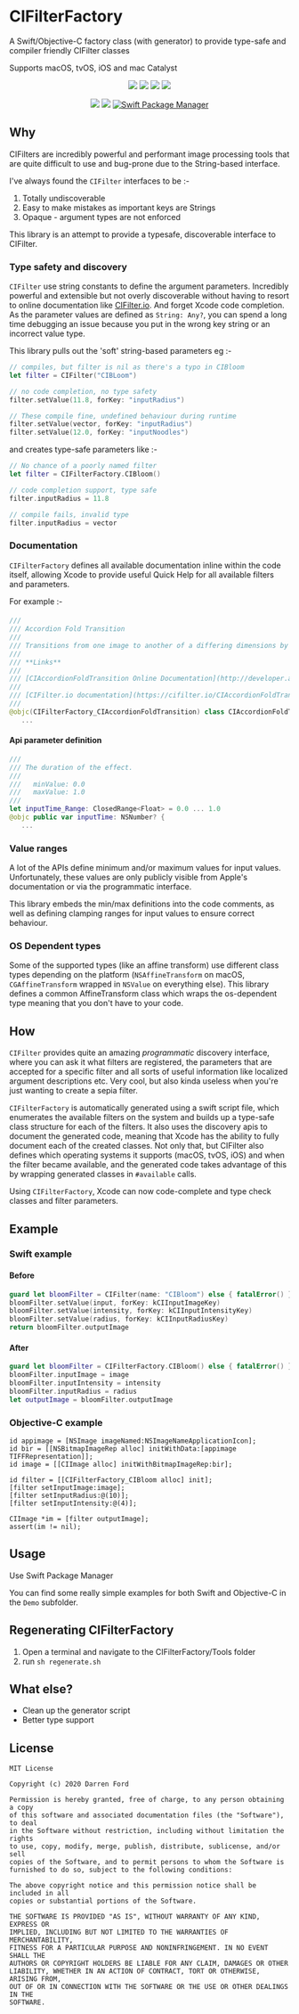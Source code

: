 # CIFilterFactory

A Swift/Objective-C factory class (with generator) to provide type-safe and compiler friendly CIFilter classes

Supports macOS, tvOS, iOS and mac Catalyst

<p align="center">
    <img src="https://img.shields.io/badge/macOS-10.10+-red" />
    <img src="https://img.shields.io/badge/iOS-9+-blue" />
    <img src="https://img.shields.io/badge/tvOS-11+-orange" />
    <img src="https://img.shields.io/badge/mac Catalyst-supported-green" />
</p>

<p align="center">
    <img src="https://img.shields.io/badge/Swift-5.0-orange.svg" />
    <img src="https://img.shields.io/badge/License-MIT-lightgrey" />
    <a href="https://swift.org/package-manager">
        <img src="https://img.shields.io/badge/spm-compatible-brightgreen.svg?style=flat" alt="Swift Package Manager" />
    </a>
</p>

## Why

CIFilters are incredibly powerful and performant image processing tools that are quite difficult to use and bug-prone due to the String-based interface.

I've always found the `CIFilter` interfaces to be :-

1. Totally undiscoverable
2. Easy to make mistakes as important keys are Strings
3. Opaque - argument types are not enforced

This library is an attempt to provide a typesafe, discoverable interface to CIFilter.

### Type safety and discovery

`CIFilter` use string constants to define the argument parameters.  Incredibly powerful and extensible but not overly discoverable without having to resort to online documentation like [CIFilter.io](https://cifilter.io).  And forget Xcode code completion. As the parameter values are defined as `String: Any?`, you can spend a long time debugging an issue because you put in the wrong key string or an incorrect value type.

This library pulls out the 'soft' string-based parameters eg :-

```swift
// compiles, but filter is nil as there's a typo in CIBloom
let filter = CIFilter("CIBLoom")

// no code completion, no type safety
filter.setValue(11.8, forKey: "inputRadius")

// These compile fine, undefined behaviour during runtime
filter.setValue(vector, forKey: "inputRadius")
filter.setValue(12.0, forKey: "inputNoodles")
```

and creates type-safe parameters like :-

```swift
// No chance of a poorly named filter
let filter = CIFilterFactory.CIBloom()

// code completion support, type safe
filter.inputRadius = 11.8

// compile fails, invalid type
filter.inputRadius = vector
```

### Documentation

`CIFilterFactory` defines all available documentation inline within the code itself, allowing Xcode to provide useful Quick Help for all available filters and parameters.

For example :-

####

```swift
///
/// Accordion Fold Transition
///
/// Transitions from one image to another of a differing dimensions by unfolding.
///
/// **Links**
///
/// [CIAccordionFoldTransition Online Documentation](http://developer.apple.com/library/mac/documentation/GraphicsImaging/Reference/CoreImageFilterReference/index.html#//apple_ref/doc/filter/ci/CIAccordionFoldTransition)
///
/// [CIFilter.io documentation](https://cifilter.io/CIAccordionFoldTransition/)
///
@objc(CIFilterFactory_CIAccordionFoldTransition) class CIAccordionFoldTransition: Core {
   ...
```

#### Api parameter definition

```swift
///
/// The duration of the effect.
///
///   minValue: 0.0
///   maxValue: 1.0
///
let inputTime_Range: ClosedRange<Float> = 0.0 ... 1.0
@objc public var inputTime: NSNumber? {
   ...
```

### Value ranges

A lot of the APIs define minimum and/or maximum values for input values.  Unfortunately, these values are only publicly visible from Apple's documentation or via the programmatic interface.

This library embeds the min/max definitions into the code comments, as well as defining clamping ranges for input values to ensure correct behaviour.

### OS Dependent types

Some of the supported types (like an affine transform) use different class types depending on the platform (`NSAffineTransform` on macOS, `CGAffineTransform` wrapped in `NSValue` on everything else). This library defines a common AffineTransform class which wraps the os-dependent type meaning that you don't have to your code.

## How

`CIFilter` provides quite an amazing *programmatic* discovery interface, where you can ask it what filters are registered, the parameters that are accepted for a specific filter and all sorts of useful information like localized argument descriptions etc.  Very cool, but also kinda useless when you're just wanting to create a sepia filter.

`CIFilterFactory` is automatically generated using a swift script file, which enumerates the available filters on the system and builds up a type-safe class structure for each of the filters.  It also uses the discovery apis to document the generated code, meaning that Xcode has the ability to fully document each of the created classes.  Not only that, but CIFilter also defines which operating systems it supports (macOS, tvOS, iOS) and when the filter became available, and the generated code takes advantage of this by wrapping generated classes in `#available` calls.

Using `CIFilterFactory`, Xcode can now code-complete and type check classes and filter parameters.

## Example

### Swift example

#### Before

```swift
guard let bloomFilter = CIFilter(name: "CIBloom") else { fatalError() }
bloomFilter.setValue(input, forKey: kCIInputImageKey)
bloomFilter.setValue(intensity, forKey: kCIInputIntensityKey)
bloomFilter.setValue(radius, forKey: kCIInputRadiusKey)
return bloomFilter.outputImage
```

#### After

```swift
guard let bloomFilter = CIFilterFactory.CIBloom() else { fatalError() }
bloomFilter.inputImage = image
bloomFilter.inputIntensity = intensity
bloomFilter.inputRadius = radius
let outputImage = bloomFilter.outputImage
```

### Objective-C example

```objc 
id appimage = [NSImage imageNamed:NSImageNameApplicationIcon];
id bir = [[NSBitmapImageRep alloc] initWithData:[appimage TIFFRepresentation]];
id image = [[CIImage alloc] initWithBitmapImageRep:bir];

id filter = [[CIFilterFactory_CIBloom alloc] init];
[filter setInputImage:image];
[filter setInputRadius:@(10)];
[filter setInputIntensity:@(4)];

CIImage *im = [filter outputImage];
assert(im != nil);
```

## Usage

Use Swift Package Manager

You can find some really simple examples for both Swift and Objective-C in the `Demo` subfolder.

## Regenerating CIFilterFactory

1. Open a terminal and navigate to the CIFilterFactory/Tools folder
2. run `sh regenerate.sh`

## What else?

* Clean up the generator script
* Better type support

## License

```
MIT License

Copyright (c) 2020 Darren Ford

Permission is hereby granted, free of charge, to any person obtaining a copy
of this software and associated documentation files (the "Software"), to deal
in the Software without restriction, including without limitation the rights
to use, copy, modify, merge, publish, distribute, sublicense, and/or sell
copies of the Software, and to permit persons to whom the Software is
furnished to do so, subject to the following conditions:

The above copyright notice and this permission notice shall be included in all
copies or substantial portions of the Software.

THE SOFTWARE IS PROVIDED "AS IS", WITHOUT WARRANTY OF ANY KIND, EXPRESS OR
IMPLIED, INCLUDING BUT NOT LIMITED TO THE WARRANTIES OF MERCHANTABILITY,
FITNESS FOR A PARTICULAR PURPOSE AND NONINFRINGEMENT. IN NO EVENT SHALL THE
AUTHORS OR COPYRIGHT HOLDERS BE LIABLE FOR ANY CLAIM, DAMAGES OR OTHER
LIABILITY, WHETHER IN AN ACTION OF CONTRACT, TORT OR OTHERWISE, ARISING FROM,
OUT OF OR IN CONNECTION WITH THE SOFTWARE OR THE USE OR OTHER DEALINGS IN THE
SOFTWARE.
```

